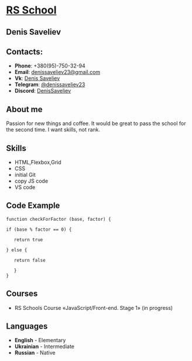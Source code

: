 # [**RS School**](https://rs.school/)

## Denis Saveliev


## Contacts:

   * __Phone__: +380(95)-750-32-94
   * __Email__: denissaveliev23@gmail.com
   * __Vk__: [Denis Saveliev](https://vk.com/desavjur)
   * __Telegram__: [@denissaveliev23](https://t.me/denissaveliev23)
   * __Discord__: [DenisSaveliev](https://discord.gg/F64ED3Hg)


## About me

   Passion for new things and coffee. It would be great to pass the school for the second time. I want skills, not rank.


## Skills

   * HTML,Flexbox,Grid
   * CSS
   * initial Git
   * copy JS code
   * VS code


## Code Example

   ```
   function checkForFactor (base, factor) {

   if (base % factor == 0) {

      return true

   } else {

      return false

      }
   }
   ```


## Courses

   * RS Schools Course «JavaScript/Front-end. Stage 1» (in progress)


## Languages

   * __English__ - Elementary
   * __Ukrainian__ - Intermediate
   * __Russian__ - Native
